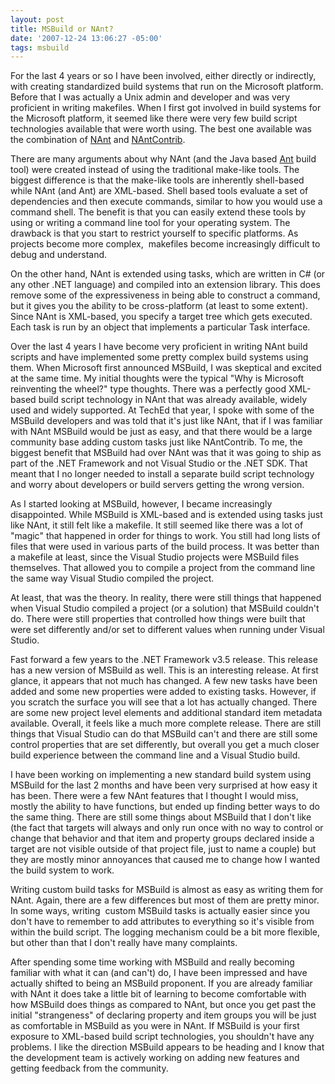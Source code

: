 ```yaml
---
layout: post
title: MSBuild or NAnt?
date: '2007-12-24 13:06:27 -05:00'
tags: msbuild
---
```


For the last 4 years or so I have been involved, either directly or indirectly, with creating standardized build systems that run on the Microsoft platform. Before that I was actually a Unix admin and developer and was very proficient in writing makefiles. When I first got involved in build systems for the Microsoft platform, it seemed like there were very few build script technologies available that were worth using. The best one available was the combination of [NAnt](http://nant.sourceforge.net/) and [NAntContrib](http://nantcontrib.sourceforge.net/).

There are many arguments about why NAnt (and the Java based [Ant](http://ant.apache.org/manual/) build tool) were created instead of using the traditional make-like tools. The biggest difference is that the make-like tools are inherently shell-based while NAnt (and Ant) are XML-based. Shell based tools evaluate a set of dependencies and then execute commands, similar to how you would use a command shell. The benefit is that you can easily extend these tools by using or writing a command line tool for your operating system. The drawback is that you start to restrict yourself to specific platforms. As projects become more complex,  makefiles become increasingly difficult to debug and understand.

On the other hand, NAnt is extended using tasks, which are written in C# (or any other .NET language) and compiled into an extension library. This does remove some of the expressiveness in being able to construct a command, but it gives you the ability to be cross-platform (at least to some extent). Since NAnt is XML-based, you specify a target tree which gets executed. Each task is run by an object that implements a particular Task interface.

Over the last 4 years I have become very proficient in writing NAnt build scripts and have implemented some pretty complex build systems using them. When Microsoft first announced MSBuild, I was skeptical and excited at the same time. My initial thoughts were the typical "Why is Microsoft reinventing the wheel?" type thoughts. There was a perfectly good XML-based build script technology in NAnt that was already available, widely used and widely supported. At TechEd that year, I spoke with some of the MSBuild developers and was told that it's just like NAnt, that if I was familiar with NAnt MSBuild would be just as easy, and that there would be a large community base adding custom tasks just like NAntContrib. To me, the biggest benefit that MSBuild had over NAnt was that it was going to ship as part of the .NET Framework and not Visual Studio or the .NET SDK. That meant that I no longer needed to install a separate build script technology and worry about developers or build servers getting the wrong version.

As I started looking at MSBuild, however, I became increasingly disappointed. While MSBuild is XML-based and is extended using tasks just like NAnt, it still felt like a makefile. It still seemed like there was a lot of "magic" that happened in order for things to work. You still had long lists of files that were used in various parts of the build process. It was better than a makefile at least, since the Visual Studio projects were MSBuild files themselves. That allowed you to compile a project from the command line the same way Visual Studio compiled the project.

At least, that was the theory. In reality, there were still things that happened when Visual Studio compiled a project (or a solution) that MSBuild couldn't do. There were still properties that controlled how things were built that were set differently and/or set to different values when running under Visual Studio.

Fast forward a few years to the .NET Framework v3.5 release. This release has a new version of MSBuild as well. This is an interesting release. At first glance, it appears that not much has changed. A few new tasks have been added and some new properties were added to existing tasks. However, if you scratch the surface you will see that a lot has actually changed. There are some new project level elements and additional standard item metadata available. Overall, it feels like a much more complete release. There are still things that Visual Studio can do that MSBuild can't and there are still some control properties that are set differently, but overall you get a much closer build experience between the command line and a Visual Studio build.

I have been working on implementing a new standard build system using MSBuild for the last 2 months and have been very surprised at how easy it has been. There were a few NAnt features that I thought I would miss, mostly the ability to have functions, but ended up finding better ways to do the same thing. There are still some things about MSBuild that I don't like (the fact that targets will always and only run once with no way to control or change that behavior and that item and property groups declared inside a target are not visible outside of that project file, just to name a couple) but they are mostly minor annoyances that caused me to change how I wanted the build system to work.

Writing custom build tasks for MSBuild is almost as easy as writing them for NAnt. Again, there are a few differences but most of them are pretty minor. In some ways, writing  custom MSBuild tasks is actually easier since you don't have to remember to add attributes to everything so it's visible from within the build script. The logging mechanism could be a bit more flexible, but other than that I don't really have many complaints.

After spending some time working with MSBuild and really becoming familiar with what it can (and can't) do, I have been impressed and have actually shifted to being an MSBuild proponent. If you are already familiar with NAnt it does take a little bit of learning to become comfortable with how MSBuild does things as compared to NAnt, but once you get past the initial "strangeness" of declaring property and item groups you will be just as comfortable in MSBuild as you were in NAnt. If MSBuild is your first exposure to XML-based build script technologies, you shouldn't have any problems. I like the direction MSBuild appears to be heading and I know that the development team is actively working on adding new features and getting feedback from the community.
